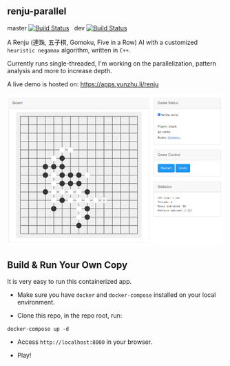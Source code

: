 renju-parallel
------

master [![Build Status](https://travis-ci.org/yunzhu-li/renju-parallel.svg?branch=master)](https://travis-ci.org/yunzhu-li/renju-parallel) &nbsp; dev [![Build Status](https://travis-ci.org/yunzhu-li/renju-parallel.svg?branch=dev)](https://travis-ci.org/yunzhu-li/renju-parallel)


A Renju (連珠, 五子棋, Gomoku, Five in a Row) AI with a customized `heuristic negamax` algorithm, written in `C++`.

Currently runs single-threaded, I'm working on the parallelization, pattern analysis and more to increase depth.

A live demo is hosted on: https://apps.yunzhu.li/renju

![Alt text](gui/screenshots/00.png?raw=true "Screenshot")

Build & Run Your Own Copy
-----
It is very easy to run this containerized app.

- Make sure you have `docker` and `docker-compose` installed on your local environment.

- Clone this repo, in the repo root, run:
```
docker-compose up -d
```

- Access `http://localhost:8000` in your browser.

- Play!

